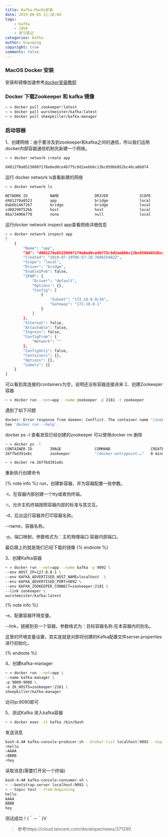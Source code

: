 ```yaml
---
title: Kafka-MacOs安装
date: 2019-06-05 21:38:04
tags:
    - Kafka
    - JAVA
    - 学习笔记
categories: Kafka
author: Guyuqing
copyright: true
comments: false
---
```

### MacOS Docker 安装

安装和镜像加速参考<a href="https://www.runoob.com/docker/macos-docker-install.html">docker安装教程</a>

### Docker 下载Zookeeper 和 kafka 镜像
```bash
~ » docker pull zookeeper:latest
~ » docker pull wurstmeister/kafka:latest
~ » docker pull sheepkiller/kafka-manager
```
### 启动容器
1、创建网络：由于要涉及到zookeeper和kafka之间的通信，所以我们运用docker内部容器通信机制先新建一个网络。
```bash
~ » docker network create app

d481270a05236007178e6ed0ce4b775c9d2aebb6c13bc050bb852bc46ca0b874
```
运行 docker network ls查看新建的网络
```bash
~ » docker network ls                  

NETWORK ID          NAME                DRIVER              SCOPE
d481270a0523        app                 bridge              local
0ab6b1467267        bridge              bridge              local
cd08298f526b        host                host                local
86a734066770        none                null                local
```
运行docker network inspect app查看网络详细信息
```bash
~ » docker network inspect app                        
[
    {
        "Name": "app",
        "Id": "d481270a05236007178e6ed0ce4b775c9d2aebb6c13bc050bb852bc46ca0b874",
        "Created": "2019-07-19T06:57:10.768655482Z",
        "Scope": "local",
        "Driver": "bridge",
        "EnableIPv6": false,
        "IPAM": {
            "Driver": "default",
            "Options": {},
            "Config": [
                {
                    "Subnet": "172.18.0.0/16",
                    "Gateway": "172.18.0.1"
                }
            ]
        },
        "Internal": false,
        "Attachable": false,
        "Ingress": false,
        "ConfigFrom": {
            "Network": ""
        },
        "ConfigOnly": false,
        "Containers": {},
        "Options": {},
        "Labels": {}
    }
]
```
可以看到其连接的containers为空，说明还没有容器连接进来
2、创建Zookeeper容器
```bash
~ » docker run --net=app --name zookeeper -p 2181 -t zookeeper
```

遇到了如下问题
```bash
docker: Error response from daemon: Conflict. The container name "/zookeeper" is already in use by container "26ffbd391e8c6e5e90b8f593e354f80768f179741e1de35640efacc6303fdad0". You have to remove (or rename) that container to be able to reuse that name.
See 'docker run --help'.
```
docker ps -l 查看发现已经创建的zookeeper 可以使用docker rm 删除
```bash
~ » docker ps -l                                       
CONTAINER ID        IMAGE               COMMAND                  CREATED             STATUS              PORTS               NAMES
26ffbd391e8c        zookeeper           "/docker-entrypoint.…"   8 minutes ago       Created                                 zookeeper

~ » docker rm 26ffbd391e8c
```
重新执行创建命令

{% note info %}
run，创建新容器，并为容器配置一些参数。

-t，在容器内部创建一个tty或者伪终端。

-i，允许主机终端按照容器内部的标准与其交互。

-d，后台运行容器并打印容器名称。

--name，容器名称。

-p，端口映射，参数格式为：主机物理端口:容器内部端口。

最后跟上的就是我们已经下载的镜像
{% endnote %}

3、创建Kafka容器
```bash
~ » docker run --net=app --name kafka -p 9092 \
--env HOST_IP=127.0.0.1 \
--env KAFKA_ADVERTISED_HOST_NAME=localhost  \
--env KAFKA_ADVERTISED_PORT=9092 \
--env KAFKA_ZOOKEEPER_CONNECT=zookeeper:2181 \
--link zookeeper \
wurstmeister/kafka:latest
```
{% note info %}

-e，配置容器环境变量。

--link，链接到另一个容器，参数格式为：目标容器名称:在本容器内的别名。

这里的环境变量设置，其实是就是对即将创建的Kafka配置文件server.properties进行初始化。

{% endnote %}

4、创建kafka-manager
```bash
~ » docker run --net=app \
--name kafka-manager \
-p 9000:9000 \
-e ZK_HOSTS=zookeeper:2181 \
sheepkiller/kafka-manager
```
访问ip:9090即可

5、测试Kafka
进入kafka容器
```bash
~ » docker exec -it kafka /bin/bash
```
发送消息
```bash
bash-4.4# kafka-console-producer.sh --broker-list localhost:9092 --topic test
>hello
>AAAA
>BBBB
>hey
```
读取消息(需要打开另一个终端)
```bash                             
bash-4.4# kafka-console-consumer.sh \
> --bootstrap-server localhost:9092 \
> --topic test --from-beginning
hello
AAAA
BBBB
hey
```
测试成功！(＾－＾)V

> 参考https://cloud.tencent.com/developer/news/371290